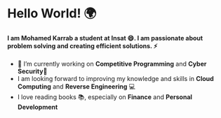 # Hello World! 🌍

#### I am **Mohamed Karrab** a student at Insat 😄. I am passionate about problem solving and creating efficient solutions. ⚡

- 🔭 I’m currently working on **Competitive Programming** and **Cyber Security**🎯
- I am looking forward to improving my knowledge and skills in **Cloud Computing** and **Reverse Engineering** 💻 
- I love reading books 📚, especially on **Finance** and **Personal Development** 

